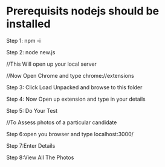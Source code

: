 # Prerequisits nodejs should be installed
Step 1: npm -i

Step 2: node new.js

//This Will open up your local server

//Now Open Chrome and type chrome://extensions

Step 3: Click Load Unpacked and browse to this folder

Step 4: Now Open up extension and type in your details

Step 5: Do Your Test

//To Assess photos of a particular candidate

Step 6:open you browser and type localhost:3000/

Step 7:Enter Details

Step 8:View All The Photos

